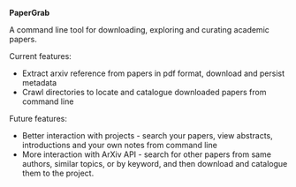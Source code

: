 <b> PaperGrab </b> 

A command line tool for downloading, exploring and curating academic papers.

Current features:
* Extract arxiv reference from papers in pdf format, download and persist metadata
* Crawl directories to locate and catalogue downloaded papers from command line

Future features:
* Better interaction with projects - search your papers, view abstracts, introductions and your own notes
from command line
* More interaction with ArXiv API - search for other papers from same authors, similar topics, or by keyword,
 and then download and catalogue them to the project.


